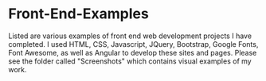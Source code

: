 # Front-End-Examples
Listed are various examples of front end web development projects I have completed. I used HTML, CSS, Javascript, JQuery, Bootstrap, Google Fonts, Font Awesome, as well as Angular to develop these sites and pages.
Please see the folder called "Screenshots" which contains visual examples of my work.
